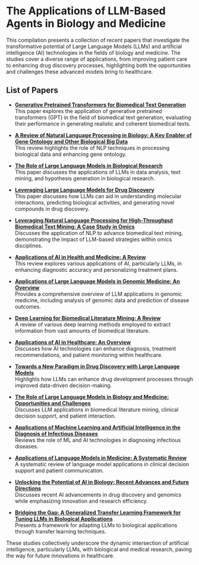 # The Applications of LLM-Based Agents in Biology and Medicine

This compilation presents a collection of recent papers that investigate the transformative potential of Large Language Models (LLMs) and artificial intelligence (AI) technologies in the fields of biology and medicine. The studies cover a diverse range of applications, from improving patient care to enhancing drug discovery processes, highlighting both the opportunities and challenges these advanced models bring to healthcare.

## List of Papers

- **[Generative Pretrained Transformers for Biomedical Text Generation](https://arxiv.org/abs/2503.00096)**  
  This paper explores the application of generative pretrained transformers (GPT) in the field of biomedical text generation, evaluating their performance in generating realistic and coherent biomedical texts.
  
- **[A Review of Natural Language Processing in Biology: A Key Enabler of Gene Ontology and Other Biological Big Data](https://pmc.ncbi.nlm.nih.gov/articles/PMC11583719/)**  
  This review highlights the role of NLP techniques in processing biological data and enhancing gene ontology.

- **[The Role of Large Language Models in Biological Research](https://arxiv.org/html/2503.00096v1)**  
  This paper discusses the applications of LLMs in data analysis, text mining, and hypothesis generation in biological research.

- **[Leveraging Large Language Models for Drug Discovery](https://www.nature.com/articles/s44222-025-00279-5)**  
  This paper discusses how LLMs can aid in understanding molecular interactions, predicting biological activities, and generating novel compounds in drug discovery.

- **[Leveraging Natural Language Processing for High-Throughput Biomedical Text Mining: A Case Study in Omics](https://www.nature.com/articles/s41591-023-02448-8)**  
  Discusses the application of NLP to advance biomedical text mining, demonstrating the impact of LLM-based strategies within omics disciplines.

- **[Applications of AI in Health and Medicine: A Review](https://www.sciencedirect.com/science/article/pii/S2589004224009350)**  
  This review explores various applications of AI, particularly LLMs, in enhancing diagnostic accuracy and personalizing treatment plans.

- **[Applications of Large Language Models in Genomic Medicine: An Overview](https://www.nature.com/articles/s43856-024-00717-2)**  
  Provides a comprehensive overview of LLM applications in genomic medicine, including analysis of genomic data and prediction of disease outcomes.

- **[Deep Learning for Biomedical Literature Mining: A Review](https://arxiv.org/abs/2501.06271)**  
  A review of various deep learning methods employed to extract information from vast amounts of biomedical literature.

- **[Applications of AI in Healthcare: An Overview](https://www.sciencedirect.com/science/article/pii/S2001037024003209)**  
  Discusses how AI technologies can enhance diagnosis, treatment recommendations, and patient monitoring within healthcare.

- **[Towards a New Paradigm in Drug Discovery with Large Language Models](https://www.nature.com/articles/s41592-024-02354-y)**  
  Highlights how LLMs can enhance drug development processes through improved data-driven decision-making.

- **[The Role of Large Language Models in Biology and Medicine: Opportunities and Challenges](https://pmc.ncbi.nlm.nih.gov/articles/PMC10802675/)**  
  Discusses LLM applications in biomedical literature mining, clinical decision support, and patient interaction.

- **[Applications of Machine Learning and Artificial Intelligence in the Diagnosis of Infectious Diseases](https://www.sciencedirect.com/science/article/pii/S0010482522002505)**  
  Reviews the role of ML and AI technologies in diagnosing infectious diseases.

- **[Applications of Language Models in Medicine: A Systematic Review](https://systematicreviewsjournal.biomedcentral.com/articles/10.1186/s13643-025-02779-2)**  
  A systematic review of language model applications in clinical decision support and patient communication.

- **[Unlocking the Potential of AI in Biology: Recent Advances and Future Directions](https://genomebiology.biomedcentral.com/articles/10.1186/s13059-025-03530-9)**  
  Discusses recent AI advancements in drug discovery and genomics while emphasizing innovation and research efficiency.

- **[Bridging the Gap: A Generalized Transfer Learning Framework for Tuning LLMs in Biological Applications](https://arxiv.org/abs/2412.01605)**  
  Presents a framework for adapting LLMs to biological applications through transfer learning techniques.

These studies collectively underscore the dynamic intersection of artificial intelligence, particularly LLMs, with biological and medical research, paving the way for future innovations in healthcare.